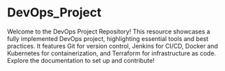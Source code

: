 # DevOps_Project
Welcome to the DevOps Project Repository! This resource showcases a fully implemented DevOps project, highlighting essential tools and best practices. It features Git for version control, Jenkins for CI/CD, Docker and Kubernetes for containerization, and Terraform for infrastructure as code. Explore the documentation to set up and contribute!
